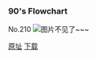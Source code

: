 ### 90's Flowchart
No.210
![图片不见了~~~](https://imgs.xkcd.com/comics/90s_flowchart.png)

[原址](https://xkcd.com//210) [下载](https://imgs.xkcd.com/comics/90s_flowchart.png)

